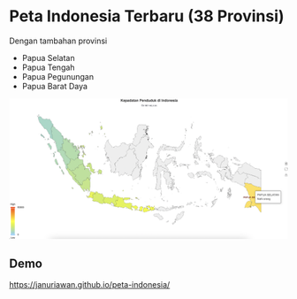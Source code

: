 # Peta Indonesia Terbaru (38 Provinsi)
Dengan tambahan provinsi
- Papua Selatan
- Papua Tengah
- Papua Pegunungan
- Papua Barat Daya
  
 <img src="https://github.com/januriawan/peta-indonesia/blob/main/preview.png" alt="januriawan"> 

 
## Demo
https://januriawan.github.io/peta-indonesia/

